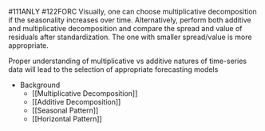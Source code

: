 #111ANLY #122FORC 
Visually, one can choose multiplicative decomposition if the seasonality increases over time. Alternatively, perform both additive and multiplicative decomposition and compare the spread and value of residuals after standardization. The one with smaller spread/value is more appropriate.

Proper understanding of multiplicative vs additive natures of time-series data will lead to the selection of appropriate forecasting models

- Background
	- [[Multiplicative Decomposition]]
	- [[Additive Decomposition]]
	- [[Seasonal Pattern]]
	- [[Horizontal Pattern]]